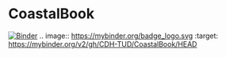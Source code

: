 # CoastalBook
[![Binder](https://mybinder.org/badge_logo.svg)](https://mybinder.org/v2/gh/CDH-TUD/CoastalBook/HEAD)
.. image:: https://mybinder.org/badge_logo.svg
 :target: https://mybinder.org/v2/gh/CDH-TUD/CoastalBook/HEAD
